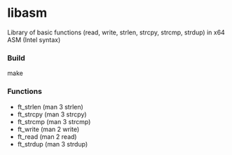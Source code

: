 # libasm
Library of basic functions (read, write, strlen, strcpy, strcmp, strdup) in x64 ASM (Intel syntax)

### Build
make

### Functions
- ft_strlen (man 3 strlen)
- ft_strcpy (man 3 strcpy)
- ft_strcmp (man 3 strcmp)
- ft_write (man 2 write)
- ft_read (man 2 read)
- ft_strdup (man 3 strdup)

